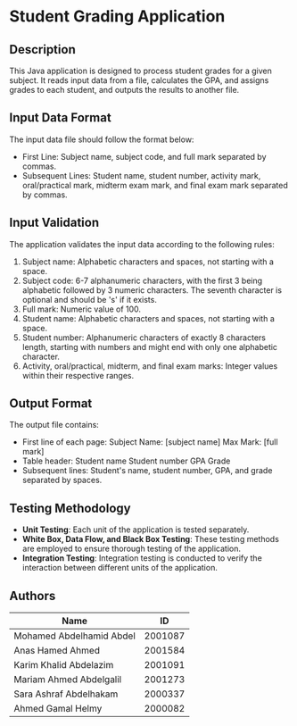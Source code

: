 # Student Grading Application

## Description
This Java application is designed to process student grades for a given subject. It reads input data from a file, calculates the GPA, and assigns grades to each student, and outputs the results to another file.

## Input Data Format
The input data file should follow the format below:
- First Line: Subject name, subject code, and full mark separated by commas.
- Subsequent Lines: Student name, student number, activity mark, oral/practical mark, midterm exam mark, and final exam mark separated by commas.

## Input Validation
The application validates the input data according to the following rules:
1. Subject name: Alphabetic characters and spaces, not starting with a space.
2. Subject code: 6-7 alphanumeric characters, with the first 3 being alphabetic followed by 3 numeric characters. The seventh character is optional and should be 's' if it exists.
3. Full mark: Numeric value of 100.
4. Student name: Alphabetic characters and spaces, not starting with a space.
5. Student number: Alphanumeric characters of exactly 8 characters length, starting with numbers and might end with only one alphabetic character.
6. Activity, oral/practical, midterm, and final exam marks: Integer values within their respective ranges.

## Output Format
The output file contains:
- First line of each page: Subject Name: [subject name]     Max Mark: [full mark]
- Table header: Student name     Student number     GPA     Grade
- Subsequent lines: Student's name, student number, GPA, and grade separated by spaces.

## Testing Methodology
- **Unit Testing**: Each unit of the application is tested separately.
- **White Box, Data Flow, and Black Box Testing**: These testing methods are employed to ensure thorough testing of the application.
- **Integration Testing**: Integration testing is conducted to verify the interaction between different units of the application.

## Authors
| Name                      | ID       |
|---------------------------|----------|
| Mohamed Abdelhamid Abdel  | 2001087  |
| Anas Hamed Ahmed          | 2001584  |
| Karim Khalid Abdelazim    | 2001091  |
| Mariam Ahmed Abdelgalil   | 2001273  |
| Sara Ashraf Abdelhakam    | 2000337  |
| Ahmed Gamal Helmy         | 2000082  |
